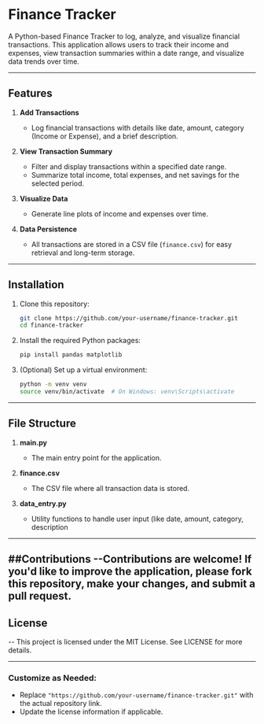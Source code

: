 # Finance Tracker

A Python-based Finance Tracker to log, analyze, and visualize financial transactions. This application allows users to track their income and expenses, view transaction summaries within a date range, and visualize data trends over time.

---

## Features

1. **Add Transactions**  
   - Log financial transactions with details like date, amount, category (Income or Expense), and a brief description.

2. **View Transaction Summary**  
   - Filter and display transactions within a specified date range.
   - Summarize total income, total expenses, and net savings for the selected period.

3. **Visualize Data**  
   - Generate line plots of income and expenses over time.

4. **Data Persistence**  
   - All transactions are stored in a CSV file (`finance.csv`) for easy retrieval and long-term storage.

---

## Installation

1. Clone this repository:
   ```bash
   git clone https://github.com/your-username/finance-tracker.git
   cd finance-tracker
2. Install the required Python packages:
   ```bash
   pip install pandas matplotlib
3. (Optional) Set up a virtual environment:
   ```bash
   python -m venv venv
   source venv/bin/activate  # On Windows: venv\Scripts\activate
---

## File Structure

1. **main.py**
   - The main entry point for the application.

2. **finance.csv**
   - The CSV file where all transaction data is stored.

3. **data_entry.py**
   - Utility functions to handle user input (like date, amount, category, description
---

##Contributions
 --Contributions are welcome! If you'd like to improve the application, please fork this repository, make your changes, and submit a pull request.
---
## License

-- This project is licensed under the MIT License. See LICENSE for more details.

---

### Customize as Needed:
- Replace `"https://github.com/your-username/finance-tracker.git"` with the actual repository link.
- Update the license information if applicable.




